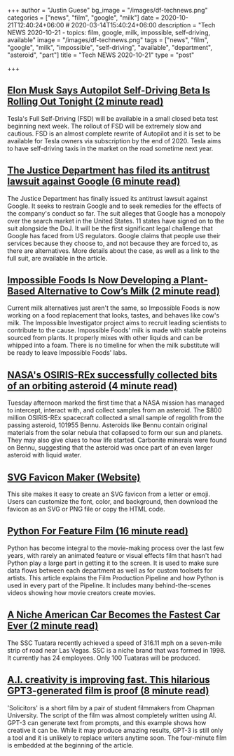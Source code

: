 +++
author = "Justin Guese"
bg_image = "/images/df-technews.png"
categories = ["news", "film", "google", "milk"]
date = 2020-10-21T12:40:24+06:00 # 2020-03-14T15:40:24+06:00
description = "Tech NEWS 2020-10-21 - topics: film, google, milk, impossible, self-driving, available"
image = "/images/df-technews.png"
tags = ["news", "film", "google", "milk", "impossible", "self-driving", "available", "department", "asteroid", "part"]
title = "Tech NEWS 2020-10-21"
type = "post"

+++

## [Elon Musk Says Autopilot Self-Driving Beta Is Rolling Out Tonight (2 minute read)](https://www.caranddriver.com/news/a34347927/tesla-autopilot-fsd-self-driving-beta//1/010001754aa16238-ca50999f-4e32-4590-b039-0f12b2a0a7c8-000000/xzuU2mZosc54vwYOYUy9hPoW0TYTzpOd-Blh3rhOrKI=163)

Tesla's Full Self-Driving (FSD) will be available in a small closed beta test beginning next week. The rollout of FSD will be extremely slow and cautious. FSD is an almost complete rewrite of Autopilot and it is set to be available for Tesla owners via subscription by the end of 2020. Tesla aims to have self-driving taxis in the market on the road sometime next year.

## [The Justice Department has filed its antitrust lawsuit against Google (6 minute read)](https://techcrunch.com/2020/10/20/justice-department-will-reportedly-file-its-antitrust-lawsuit-against-google-today//1/010001754aa16238-ca50999f-4e32-4590-b039-0f12b2a0a7c8-000000/H4iUTndZh3vrg-KGtO1bcPSb3gCEfnBWIS-3LZeWmpM=163)

The Justice Department has finally issued its antitrust lawsuit against Google. It seeks to restrain Google and to seek remedies for the effects of the company's conduct so far. The suit alleges that Google has a monopoly over the search market in the United States. 11 states have signed on to the suit alongside the DoJ. It will be the first significant legal challenge that Google has faced from US regulators. Google claims that people use their services because they choose to, and not because they are forced to, as there are alternatives. More details about the case, as well as a link to the full suit, are available in the article.

## [Impossible Foods Is Now Developing a Plant-Based Alternative to Cow’s Milk (2 minute read)](https://gizmodo.com/impossible-foods-is-now-developing-a-plant-based-altern-1845425703/1/010001754aa16238-ca50999f-4e32-4590-b039-0f12b2a0a7c8-000000/ktE71hFucNWefhF0efe4WYO-GVyq5unujjqBP0I83MA=163)

Current milk alternatives just aren't the same, so Impossible Foods is now working on a food replacement that looks, tastes, and behaves like cow's milk. The Impossible Investigator project aims to recruit leading scientists to contribute to the cause. Impossible Foods' milk is made with stable proteins sourced from plants. It properly mixes with other liquids and can be whipped into a foam. There is no timeline for when the milk substitute will be ready to leave Impossible Foods' labs.

## [NASA's OSIRIS-REx successfully collected bits of an orbiting asteroid (4 minute read)](https://www.engadget.com/nasa-osiris-rex-bennu-sample-collection-221523176.html/1/010001754aa16238-ca50999f-4e32-4590-b039-0f12b2a0a7c8-000000/M3no07ewIlO17kwNmnVXsT4hPKfIhgNkdWFCv9rdu-U=163)

Tuesday afternoon marked the first time that a NASA mission has managed to intercept, interact with, and collect samples from an asteroid. The $800 million OSIRIS-REx spacecraft collected a small sample of regolith from the passing asteroid, 101955 Bennu. Asteroids like Bennu contain original materials from the solar nebula that collapsed to form our sun and planets. They may also give clues to how life started. Carbonite minerals were found on Bennu, suggesting that the asteroid was once part of an even larger asteroid with liquid water.

## [SVG Favicon Maker (Website)](https://formito.com/tools/favicon/1/010001754aa16238-ca50999f-4e32-4590-b039-0f12b2a0a7c8-000000/XivHSjMF0Ab0pWi_SYv69Yp-BNLVL4mEdARq6efexiI=163)

This site makes it easy to create an SVG favicon from a letter or emoji. Users can customize the font, color, and background, then download the favicon as an SVG or PNG file or copy the HTML code.

## [Python For Feature Film (16 minute read)](https://www.gfx.dev/python-for-feature-film/1/010001754aa16238-ca50999f-4e32-4590-b039-0f12b2a0a7c8-000000/jKA6ISiJEqH-doZs8Q5-sN3Rl-jZxL6Olq00hVh9uTg=163)

Python has become integral to the movie-making process over the last few years, with rarely an animated feature or visual effects film that hasn't had Python play a large part in getting it to the screen. It is used to make sure data flows between each department as well as for custom toolsets for artists. This article explains the Film Production Pipeline and how Python is used in every part of the Pipeline. It includes many behind-the-scenes videos showing how movie creators create movies.

## [A Niche American Car Becomes the Fastest Car Ever (2 minute read)](https://interestingengineering.com/a-niche-american-car-becomes-the-fastest-car-ever/1/010001754aa16238-ca50999f-4e32-4590-b039-0f12b2a0a7c8-000000/ho7HOUYd59H6p4D9WdqGPHhwqMZdYWCtznMY1KvfbQc=163)

The SSC Tuatara recently achieved a speed of 316.11 mph on a seven-mile strip of road near Las Vegas. SSC is a niche brand that was formed in 1998. It currently has 24 employees. Only 100 Tuataras will be produced.

## [A.I. creativity is improving fast. This hilarious GPT3-generated film is proof (8 minute read)](https://www.digitaltrends.com/features/solicitors-gpt3-future-of-filmmaking//1/010001754aa16238-ca50999f-4e32-4590-b039-0f12b2a0a7c8-000000/WJG_jshm5vJ-NAOauBIxeaHBunEGPa0gGb18XmqthTA=163)

'Solicitors' is a short film by a pair of student filmmakers from Chapman University. The script of the film was almost completely written using AI. GPT-3 can generate text from prompts, and this example shows how creative it can be. While it may produce amazing results, GPT-3 is still only a tool and it is unlikely to replace writers anytime soon. The four-minute film is embedded at the beginning of the article.

